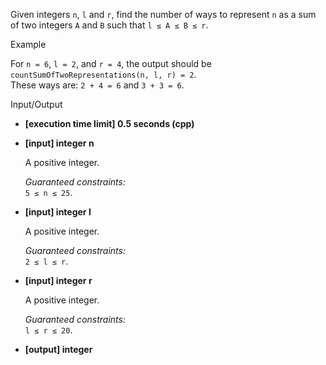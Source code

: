 
Given integers  `n`,  `l`  and  `r`, find the number of ways to represent  `n`  as a sum of two integers  `A`  and  `B`  such that  `l ≤ A ≤ B ≤ r`.

Example

For  `n = 6`,  `l = 2`, and  `r = 4`, the output should be  
`countSumOfTwoRepresentations(n, l, r) = 2`.  
These ways are:  `2 + 4 = 6`  and  `3 + 3 = 6`.

Input/Output

-   **[execution time limit] 0.5 seconds (cpp)**
    
-   **[input] integer n**
    
    A positive integer.
    
    _Guaranteed constraints:_  
    `5 ≤ n ≤ 25`.
    
-   **[input] integer l**
    
    A positive integer.
    
    _Guaranteed constraints:_  
    `2 ≤ l ≤ r`.
    
-   **[input] integer r**
    
    A positive integer.
    
    _Guaranteed constraints:_  
    `l ≤ r ≤ 20`.
    
-   **[output] integer**
